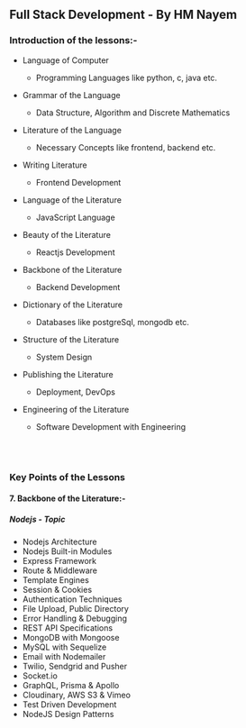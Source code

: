 ## Full Stack Development - By HM Nayem

### Introduction of the lessons:-

- Language of Computer
  - Programming Languages like python, c, java etc.

- Grammar of the Language
  - Data Structure, Algorithm and Discrete Mathematics

- Literature of the Language
  - Necessary Concepts like frontend, backend etc.

- Writing Literature
  - Frontend Development

- Language of the Literature
  - JavaScript Language

- Beauty of the Literature
  - Reactjs Development

- Backbone of the Literature
  - Backend Development

- Dictionary of the Literature
  - Databases like postgreSql, mongodb etc.

- Structure of the Literature
  - System Design

- Publishing the Literature
  - Deployment, DevOps

- Engineering of the Literature
  - Software Development with Engineering


<br/>
<br/>

### Key Points of the Lessons

#### 7. Backbone of the Literature:-

##### Nodejs - Topic

- Nodejs Architecture
- Nodejs Built-in Modules
- Express Framework
- Route & Middleware
- Template Engines
- Session & Cookies
- Authentication Techniques
- File Upload, Public Directory
- Error Handling & Debugging
- REST API Specifications
- MongoDB with Mongoose
- MySQL with Sequelize
- Email with Nodemailer
- Twilio, Sendgrid and Pusher
- Socket.io
- GraphQL, Prisma & Apollo
- Cloudinary, AWS S3 & Vimeo
- Test Driven Development
- NodeJS Design Patterns
